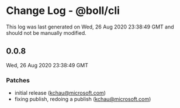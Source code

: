 # Change Log - @boll/cli

This log was last generated on Wed, 26 Aug 2020 23:38:49 GMT and should not be manually modified.

<!-- Start content -->

## 0.0.8

Wed, 26 Aug 2020 23:38:49 GMT

### Patches

- initial release (kchau@microsoft.com)
- fixing publish, redoing a publish (kchau@microsoft.com)

